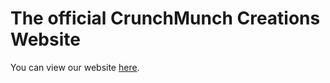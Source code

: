 # The official CrunchMunch Creations Website

You can view our website [here](https://crunchmunch.xyz).
